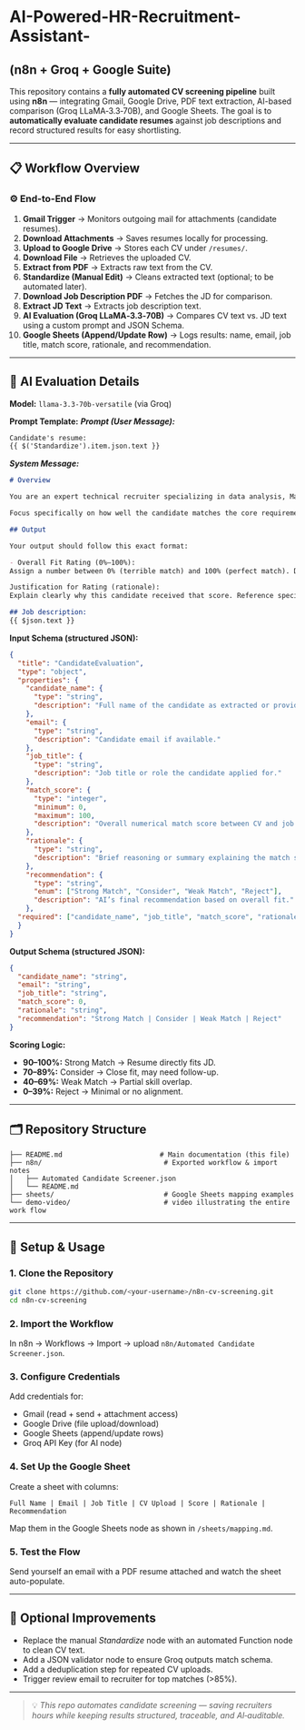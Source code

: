 # AI-Powered-HR-Recruitment-Assistant- 
## (n8n + Groq + Google Suite)

This repository contains a **fully automated CV screening pipeline** built using **n8n** — integrating Gmail, Google Drive, PDF text extraction, AI-based comparison (Groq LLaMA‑3.3‑70B), and Google Sheets. The goal is to **automatically evaluate candidate resumes** against job descriptions and record structured results for easy shortlisting.

---

## 📋 Workflow Overview

### ⚙️ End-to-End Flow
1. **Gmail Trigger** → Monitors outgoing mail for attachments (candidate resumes).
2. **Download Attachments** → Saves resumes locally for processing.
3. **Upload to Google Drive** → Stores each CV under `/resumes/`.
4. **Download File** → Retrieves the uploaded CV.
5. **Extract from PDF** → Extracts raw text from the CV.
6. **Standardize (Manual Edit)** → Cleans extracted text (optional; to be automated later).
7. **Download Job Description PDF** → Fetches the JD for comparison.
8. **Extract JD Text** → Extracts job description text.
9. **AI Evaluation (Groq LLaMA‑3.3‑70B)** → Compares CV text vs. JD text using a custom prompt and JSON Schema.
10. **Google Sheets (Append/Update Row)** → Logs results: name, email, job title, match score, rationale, and recommendation.

---

## 🧠 AI Evaluation Details

**Model:** `llama-3.3-70b-versatile` (via Groq)

**Prompt Template:**
***Prompt (User Message):***
```markdown
Candidate's resume:
{{ $('Standardize').item.json.text }}
```

***System Message:***
```markdown
# Overview

You are an expert technical recruiter specializing in data analysis, Marketing, and software roles. You have been given a job description and a candidate resume. Your task is to analyze the resume in relation to the job description and provide a consistent JSON object containing a score and a brief rationale

Focus specifically on how well the candidate matches the core requirements and ideal profile outlined in the job description. Evaluate both technical skill alignment and business-context understanding. Use reasoning grounded in the actual content of the resume and job post – avoid making assumptions.

## Output

Your output should follow this exact format:

- Overall Fit Rating (0%–100%):
Assign a number between 0% (terrible match) and 100% (perfect match). Do not give decimals.

Justification for Rating (rationale):
Explain clearly why this candidate received that score. Reference specific resume content and how it aligns or doesn’t with the job description.

## Job description:
{{ $json.text }}
```

**Input Schema (structured JSON):**
```json
{
  "title": "CandidateEvaluation",
  "type": "object",
  "properties": {
    "candidate_name": {
      "type": "string",
      "description": "Full name of the candidate as extracted or provided."
    },
    "email": {
      "type": "string",
      "description": "Candidate email if available."
    },
    "job_title": {
      "type": "string",
      "description": "Job title or role the candidate applied for."
    },
    "match_score": {
      "type": "integer",
      "minimum": 0,
      "maximum": 100,
      "description": "Overall numerical match score between CV and job description (0%–100%)."
    },
    "rationale": {
      "type": "string",
      "description": "Brief reasoning or summary explaining the match score."
    },
    "recommendation": {
      "type": "string",
      "enum": ["Strong Match", "Consider", "Weak Match", "Reject"],
      "description": "AI’s final recommendation based on overall fit."
    },
  "required": ["candidate_name", "job_title", "match_score", "rationale", "recommendation"]
  }
}
```

**Output Schema (structured JSON):**
```json
{
  "candidate_name": "string",
  "email": "string",
  "job_title": "string",
  "match_score": 0,
  "rationale": "string",
  "recommendation": "Strong Match | Consider | Weak Match | Reject"
}
```

**Scoring Logic:**
- **90–100%:** Strong Match → Resume directly fits JD.
- **70–89%:** Consider → Close fit, may need follow-up.
- **40–69%:** Weak Match → Partial skill overlap.
- **0–39%:** Reject → Minimal or no alignment.

---

## 🗂️ Repository Structure
```
├── README.md                        # Main documentation (this file)
├── n8n/                              # Exported workflow & import notes
│   ├── Automated Candidate Screener.json
│   └── README.md
├── sheets/                           # Google Sheets mapping examples
└── demo-video/                       # video illustrating the entire work flow
```

---

## 🚀 Setup & Usage

### 1. **Clone the Repository**
```bash
git clone https://github.com/<your-username>/n8n-cv-screening.git
cd n8n-cv-screening
```

### 2. **Import the Workflow**
In n8n → Workflows → Import → upload `n8n/Automated Candidate Screener.json`.

### 3. **Configure Credentials**
Add credentials for:
- Gmail (read + send + attachment access)
- Google Drive (file upload/download)
- Google Sheets (append/update rows)
- Groq API Key (for AI node)

### 4. **Set Up the Google Sheet**
Create a sheet with columns:
```
Full Name | Email | Job Title | CV Upload | Score | Rationale | Recommendation
```
Map them in the Google Sheets node as shown in `/sheets/mapping.md`.

### 5. **Test the Flow**
Send yourself an email with a PDF resume attached and watch the sheet auto-populate.

---

## 🧩 Optional Improvements
- Replace the manual *Standardize* node with an automated Function node to clean CV text.
- Add a JSON validator node to ensure Groq outputs match schema.
- Add a deduplication step for repeated CV uploads.
- Trigger review email to recruiter for top matches (>85%).

---


> 💡 *This repo automates candidate screening — saving recruiters hours while keeping results structured, traceable, and AI‑auditable.*


